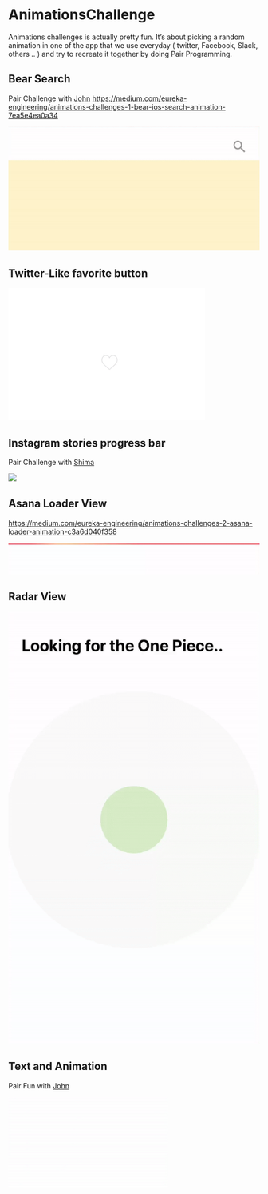 # AnimationsChallenge

Animations challenges is actually pretty fun. It’s about picking a random animation in one of the app that we use everyday ( twitter, Facebook, Slack, others .. ) and try to recreate it together by doing Pair Programming.

## Bear Search

Pair Challenge with [John](https://twitter.com/JohnEstropia)
https://medium.com/eureka-engineering/animations-challenges-1-bear-ios-search-animation-7ea5e4ea0a34

![](ScrollToSearch/search-bear.gif)

## Twitter-Like favorite button

![](TwitterFavoriteButton/twitter-like.gif)

## Instagram stories progress bar

Pair Challenge with [Shima](https://twitter.com/shima_1212 )

![](InstagramProgressBar/instagram-progress-bar.gif)

## Asana Loader View

https://medium.com/eureka-engineering/animations-challenges-2-asana-loader-animation-c3a6d040f358

![](AsanaLoadingView/asana-loading-view.gif)

## Radar View

![](RadarView/radar-view.gif)

## Text and Animation

Pair Fun with [John](https://twitter.com/JohnEstropia)

![](TextEmitterAnimation/text-emitter.gif)
